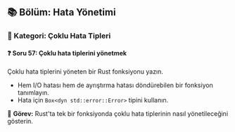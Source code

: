 ## 📚 Bölüm: Hata Yönetimi  
### 🔹 Kategori: Çoklu Hata Tipleri  
#### ❓ Soru 57: Çoklu hata tiplerini yönetmek

Çoklu hata tiplerini yöneten bir Rust fonksiyonu yazın.

- Hem I/O hatası hem de ayrıştırma hatası döndürebilen bir fonksiyon tanımlayın.
- Hata için `Box<dyn std::error::Error>` tipini kullanın.

🔧 **Görev:** Rust'ta tek bir fonksiyonda çoklu hata tiplerinin nasıl yönetileceğini gösterin.
